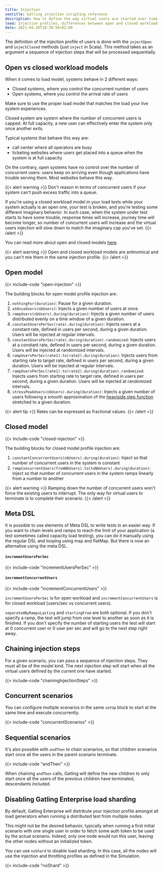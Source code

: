 ```yaml
---
title: Injection
seotitle: Gatling injection scripting reference
description: How to define the way virtual users are started over time and injected into a scenario. Explain the difference between open and closed workload models and which type suits your application best.
lead: Injection profiles, differences between open and closed workload models
date: 2021-04-20T18:30:56+02:00
---
```


The definition of the injection profile of users is done with the `injectOpen` and `injectClosed` methods (just `inject` in Scala). This method takes as an argument a sequence of injection steps that will be processed sequentially.

## Open vs closed workload models

When it comes to load model, systems behave in 2 different ways:

* Closed systems, where you control the concurrent number of users
* Open systems, where you control the arrival rate of users

Make sure to use the proper load model that matches the load your live system experiences.

Closed system are system where the number of concurrent users is capped.
At full capacity, a new user can effectively enter the system only once another exits.

Typical systems that behave this way are:

* call center where all operators are busy
* ticketing websites where users get placed into a queue when the system is at full capacity

On the contrary, open systems have no control over the number of concurrent users: users keep on arriving even though applications have trouble serving them.
Most websites behave this way.

{{< alert warning >}}
Don't reason in terms of  concurrent users if your system can't push excess traffic into a queue.

If you're using a closed workload model in your load tests while your system actually is an open one, your test is broken, and you're testing some different imaginary behavior.
In such case, when the system under test starts to have some trouble, response times will increase, journey time will become longer, so number of concurrent users will increase
and the virtual users injection will slow down to match the imaginary cap you've set.
{{< /alert >}}

You can read more about open and closed models [here](https://www.usenix.org/legacy/event/nsdi06/tech/full_papers/schroeder/schroeder.pdf).

{{< alert warning >}}
Open and closed workload models are antinomical and you can't mix them in the same injection profile.
{{< /alert >}}

## Open model

{{< include-code "open-injection" >}}

The building blocks for open model profile injection are:

1. `nothingFor(duration)`: Pause for a given duration.
2. `atOnceUsers(nbUsers)`: Injects a given number of users at once.
3. `rampUsers(nbUsers).during(duration)`: Injects a given number of users distributed evenly on a time window of a given duration.
4. `constantUsersPerSec(rate).during(duration)`: Injects users at a constant rate, defined in users per second, during a given duration. Users will be injected at regular intervals.
5. `constantUsersPerSec(rate).during(duration).randomized`: Injects users at a constant rate, defined in users per second, during a given duration. Users will be injected at randomized intervals.
6. `rampUsersPerSec(rate1).to(rate2).during(duration)`: Injects users from starting rate to target rate, defined in users per second, during a given duration. Users will be injected at regular intervals.
7. `rampUsersPerSec(rate1).to(rate2).during(duration).randomized`: Injects users from starting rate to target rate, defined in users per second, during a given duration. Users will be injected at randomized intervals.
8. `stressPeakUsers(nbUsers).during(duration)`: Injects a given number of users following a smooth approximation of the [heaviside step function](http://en.wikipedia.org/wiki/Heaviside_step_function) stretched to a given duration.

{{< alert tip >}}
Rates can be expressed as fractional values.
{{< /alert >}}

## Closed model

{{< include-code "closed-injection" >}}

The building blocks for closed model profile injection are:

1. `constantConcurrentUsers(nbUsers).during(duration)`: Inject so that number of concurrent users in the system is constant
2. `rampConcurrentUsers(fromNbUsers).to(toNbUsers).during(duration)`: Inject so that number of concurrent users in the system ramps linearly from a number to another

{{< alert warning >}}
Ramping down the number of concurrent users won't force the existing users to interrupt.
The only way for virtual users to terminate is to complete their scenario.
{{< /alert >}}

## Meta DSL

It is possible to use elements of Meta DSL to write tests in an easier way.
If you want to chain levels and ramps to reach the limit of your application (a test sometimes called capacity load testing), you can do it manually using the regular DSL and looping using map and flatMap.
But there is now an alternative using the meta DSL.

#### `incrementUsersPerSec`

{{< include-code "incrementUsersPerSec" >}}

#### `incrementConcurrentUsers`

{{< include-code "incrementConcurrentUsers" >}}

`incrementUsersPerSec` is for open workload and `incrementConcurrentUsers` is for closed workload (users/sec vs concurrent users).

`separatedByRampsLasting` and `startingFrom` are both optional.
If you don't specify a ramp, the test will jump from one level to another as soon as it is finished.
If you don't specify the number of starting users the test will start at 0 concurrent user or 0 user per sec and will go to the next step right away.

## Chaining injection steps

For a given scenario, you can pass a sequence of injection steps.
They must all be of the model kind.
The next injection step will start when all the virtual users defined by the current one have started.

{{< include-code "chainingInjectionSteps" >}}

## Concurrent scenarios

You can configure multiple scenarios in the same `setUp` block to start at the same time and execute concurrently.

{{< include-code "concurrentScenarios" >}}

## Sequential scenarios

It's also possible with `andThen` to chain scenarios, so that children scenarios start once all the users in the parent scenario terminate.

{{< include-code "andThen" >}}

When chaining `andThen` calls, Gatling will define the new children to only start once all the users of the previous children have terminated, descendants included.

## Disabling Gatling Enterprise load sharding

By default, Gatling Enterprise will distribute your injection profile amongst all load generators when running a distributed test from multiple nodes.

This might not be the desired behavior, typically when running a first initial scenario with one single user in order to fetch some auth token to be used by the actual scenario.
Indeed, only one node would run this user, leaving the other nodes without an initialized token.

You can use `noShard` to disable load sharding. In this case, all the nodes will use the injection and throttling profiles as defined in the Simulation.

{{< include-code "noShard" >}}
